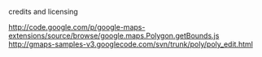 credits and licensing

http://code.google.com/p/google-maps-extensions/source/browse/google.maps.Polygon.getBounds.js
http://gmaps-samples-v3.googlecode.com/svn/trunk/poly/poly_edit.html

